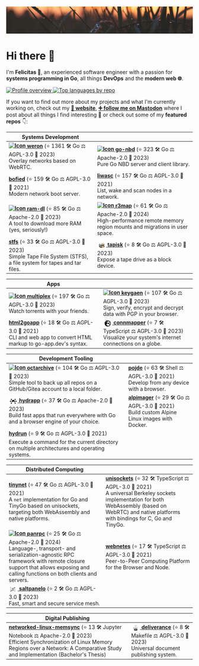 ![Header of wheat with an orange tint](./docs/header.jpg)

# Hi there 👋

I'm **Felicitas 🌊**, an experienced software engineer with a passion for **systems programming in Go**, all things **DevOps** and the **modern web 🌐**.

<p>
<a display="inline" target="_blank" href="http://github-profile-summary-cards.vercel.app/api/cards/profile-details?username=pojntfx&theme=github">
    <img alt="Profile overview" src="http://github-profile-summary-cards.vercel.app/api/cards/profile-details?username=pojntfx&theme=github" height="160">
</a>

<a display="inline" target="_blank" href="http://github-profile-summary-cards.vercel.app/api/cards/repos-per-language?username=pojntfx&theme=github">
    <img alt="Top languages by repo" src="http://github-profile-summary-cards.vercel.app/api/cards/repos-per-language?username=pojntfx&theme=github" height="160">
</a>
</p>

If you want to find out more about my projects and what I'm currently working on, check out my **[🔗 website](https://felicitas.pojtinger.com/)**, **[➕ follow me on Mastodon](https://mastodon.social/@pojntfx)** where I post about all things I find interesting 🌌 or check out some of my **featured repos** 👇:

| **Systems Development**                                                                                                                                                                                                                                                                                       |                                                                                                                                                                                                                                                                                                                                         |
| ------------------------------------------------------------------------------------------------------------------------------------------------------------------------------------------------------------------------------------------------------------------------------------------------------------- | --------------------------------------------------------------------------------------------------------------------------------------------------------------------------------------------------------------------------------------------------------------------------------------------------------------------------------------- |
| <a display="inline" target="_blank" href="https://github.com/pojntfx/weron"><b><img alt="Icon" src="https://raw.githubusercontent.com/pojntfx/weron/main/docs/icon-light.png" height="24" align="top"> weron</b></a> (⭐ 1361 🛠️ Go ⚖️ AGPL-3.0 📅 2023) <br>Overlay networks based on WebRTC.                | <a display="inline" target="_blank" href="https://github.com/pojntfx/go-nbd"><b><img alt="Icon" src="https://raw.githubusercontent.com/pojntfx/go-nbd/main/docs/icon-light.png" height="24" align="top"> go-nbd</b></a> (⭐ 323 🛠️ Go ⚖️ Apache-2.0 📅 2023) <br>Pure Go NBD server and client library.                                 |
| <a display="inline" target="_blank" href="https://github.com/pojntfx/bofied"><b>bofied</b></a> (⭐ 159 🛠️ Go ⚖️ AGPL-3.0 📅 2021) <br>Modern network boot server.                                                                                                                                             | <a display="inline" target="_blank" href="https://github.com/pojntfx/liwasc"><b>liwasc</b></a> (⭐ 157 🛠️ Go ⚖️ AGPL-3.0 📅 2021) <br>List, wake and scan nodes in a network.                                                                                                                                                           |
| <a display="inline" target="_blank" href="https://github.com/pojntfx/ram-dl"><b><img alt="Icon" src="https://raw.githubusercontent.com/pojntfx/ram-dl/main/docs/icon-light.png" height="24" align="top"> ram-dl</b></a> (⭐ 85 🛠️ Go ⚖️ Apache-2.0 📅 2023) <br>A tool to download more RAM (yes, seriously!) | <a display="inline" target="_blank" href="https://github.com/pojntfx/r3map"><b><img alt="Icon" src="https://raw.githubusercontent.com/pojntfx/r3map/main/docs/icon-light.png" height="24" align="top"> r3map</b></a> (⭐ 61 🛠️ Go ⚖️ Apache-2.0 📅 2024) <br>High-performance remote memory region mounts and migrations in user space. |
| <a display="inline" target="_blank" href="https://github.com/pojntfx/stfs"><b>stfs</b></a> (⭐ 33 🛠️ Go ⚖️ AGPL-3.0 📅 2023) <br>Simple Tape File System (STFS), a file system for tapes and tar files.                                                                                                       | <a display="inline" target="_blank" href="https://github.com/pojntfx/tapisk"><b><img alt="Icon" src="https://raw.githubusercontent.com/pojntfx/tapisk/main/docs/icon-light.png" height="24" align="top"> tapisk</b></a> (⭐ 8 🛠️ Go ⚖️ AGPL-3.0 📅 2023) <br>Expose a tape drive as a block device.                                     |

| **Apps**                                                                                                                                                                                                                                                                                                  |                                                                                                                                                                                                                                                                                                                                               |
| --------------------------------------------------------------------------------------------------------------------------------------------------------------------------------------------------------------------------------------------------------------------------------------------------------- | --------------------------------------------------------------------------------------------------------------------------------------------------------------------------------------------------------------------------------------------------------------------------------------------------------------------------------------------- |
| <a display="inline" target="_blank" href="https://github.com/pojntfx/multiplex"><b><img alt="Icon" src="https://raw.githubusercontent.com/pojntfx/multiplex/main/docs/icon-light.png" height="24" align="top"> multiplex</b></a> (⭐ 197 🛠️ Go ⚖️ AGPL-3.0 📅 2023) <br>Watch torrents with your friends. | <a display="inline" target="_blank" href="https://github.com/pojntfx/keygaen"><b><img alt="Icon" src="https://raw.githubusercontent.com/pojntfx/keygaen/main/docs/icon-light.png" height="24" align="top"> keygaen</b></a> (⭐ 107 🛠️ Go ⚖️ AGPL-3.0 📅 2023) <br>Sign, verify, encrypt and decrypt data with PGP in your browser.            |
| <a display="inline" target="_blank" href="https://github.com/pojntfx/html2goapp"><b>html2goapp</b></a> (⭐ 18 🛠️ Go ⚖️ AGPL-3.0 📅 2021) <br>CLI and web app to convert HTML markup to go-app.dev&#39;s syntax.                                                                                           | <a display="inline" target="_blank" href="https://github.com/pojntfx/connmapper"><b><img alt="Icon" src="https://raw.githubusercontent.com/pojntfx/connmapper/main/docs/icon-light.png" height="24" align="top"> connmapper</b></a> (⭐ 7 🛠️ TypeScript ⚖️ AGPL-3.0 📅 2023) <br>Visualize your system&#39;s internet connections on a globe. |

| **Development Tooling**                                                                                                                                                                                                                                                                                                                                  |                                                                                                                                                                                          |
| -------------------------------------------------------------------------------------------------------------------------------------------------------------------------------------------------------------------------------------------------------------------------------------------------------------------------------------------------------- | ---------------------------------------------------------------------------------------------------------------------------------------------------------------------------------------- |
| <a display="inline" target="_blank" href="https://github.com/pojntfx/octarchive"><b><img alt="Icon" src="https://raw.githubusercontent.com/pojntfx/octarchive/main/docs/icon-light.png" height="24" align="top"> octarchive</b></a> (⭐ 104 🛠️ Go ⚖️ AGPL-3.0 📅 2023) <br>Simple tool to back up all repos on a GitHub/Gitea account to a local folder. | <a display="inline" target="_blank" href="https://github.com/pojntfx/pojde"><b>pojde</b></a> (⭐ 63 🛠️ Shell ⚖️ AGPL-3.0 📅 2021) <br>Develop from any device with a browser.            |
| <a display="inline" target="_blank" href="https://github.com/pojntfx/hydrapp"><b><img alt="Icon" src="https://raw.githubusercontent.com/pojntfx/hydrapp/main/docs/icon-light.png" height="24" align="top"> hydrapp</b></a> (⭐ 37 🛠️ Go ⚖️ Apache-2.0 📅 2023) <br>Build fast apps that run everywhere with Go and a browser engine of your choice.      | <a display="inline" target="_blank" href="https://github.com/pojntfx/alpimager"><b>alpimager</b></a> (⭐ 29 🛠️ Go ⚖️ AGPL-3.0 📅 2021) <br>Build custom Alpine Linux images with Docker. |
| <a display="inline" target="_blank" href="https://github.com/pojntfx/hydrun"><b>hydrun</b></a> (⭐ 9 🛠️ Go ⚖️ AGPL-3.0 📅 2021) <br>Execute a command for the current directory on multiple architectures and operating systems.                                                                                                                         |

| **Distributed Computing**                                                                                                                                                                                                                                                                                                                                                                                                          |                                                                                                                                                                                                                                                                                                  |
| ---------------------------------------------------------------------------------------------------------------------------------------------------------------------------------------------------------------------------------------------------------------------------------------------------------------------------------------------------------------------------------------------------------------------------------- | ------------------------------------------------------------------------------------------------------------------------------------------------------------------------------------------------------------------------------------------------------------------------------------------------ |
| <a display="inline" target="_blank" href="https://github.com/pojntfx/tinynet"><b>tinynet</b></a> (⭐ 47 🛠️ Go ⚖️ AGPL-3.0 📅 2021) <br>A `net` implementation for Go and TinyGo based on unisockets, targeting both WebAssembly and native platforms.                                                                                                                                                                              | <a display="inline" target="_blank" href="https://github.com/pojntfx/unisockets"><b>unisockets</b></a> (⭐ 32 🛠️ TypeScript ⚖️ AGPL-3.0 📅 2021) <br>A universal Berkeley sockets implementation for both WebAssembly (based on WebRTC) and native platforms with bindings for C, Go and TinyGo. |
| <a display="inline" target="_blank" href="https://github.com/pojntfx/panrpc"><b><img alt="Icon" src="https://raw.githubusercontent.com/pojntfx/panrpc/main/docs/icon-light.png" height="24" align="top"> panrpc</b></a> (⭐ 25 🛠️ Go ⚖️ Apache-2.0 📅 2024) <br>Language-, transport- and serialization-agnostic RPC framework with remote closure support that allows exposing and calling functions on both clients and servers. | <a display="inline" target="_blank" href="https://github.com/pojntfx/webnetes"><b>webnetes</b></a> (⭐ 17 🛠️ TypeScript ⚖️ AGPL-3.0 📅 2021) <br>Peer-to-Peer Computing Platform for the Browser and Node.                                                                                       |
| <a display="inline" target="_blank" href="https://github.com/pojntfx/saltpanelo"><b><img alt="Icon" src="https://raw.githubusercontent.com/pojntfx/saltpanelo/main/docs/icon-light.png" height="24" align="top"> saltpanelo</b></a> (⭐ 2 🛠️ Go ⚖️ AGPL-3.0 📅 2023) <br>Fast, smart and secure service mesh.                                                                                                                      |

| **Digital Publishing**                                                                                                                                                                                                                                                                                                  |                                                                                                                                                                                                                                                                                                                         |
| ----------------------------------------------------------------------------------------------------------------------------------------------------------------------------------------------------------------------------------------------------------------------------------------------------------------------- | ----------------------------------------------------------------------------------------------------------------------------------------------------------------------------------------------------------------------------------------------------------------------------------------------------------------------- |
| <a display="inline" target="_blank" href="https://github.com/pojntfx/networked-linux-memsync"><b>networked-linux-memsync</b></a> (⭐ 13 🛠️ Jupyter Notebook ⚖️ Apache-2.0 📅 2023) <br>Efficient Synchronization of Linux Memory Regions over a Network: A Comparative Study and Implementation (Bachelor&#39;s Thesis) | <a display="inline" target="_blank" href="https://github.com/pojntfx/deliverance"><b><img alt="Icon" src="https://raw.githubusercontent.com/pojntfx/deliverance/main/docs/icon-light.png" height="24" align="top"> deliverance</b></a> (⭐ 8 🛠️ Makefile ⚖️ AGPL-3.0 📅 2023) <br>Universal document publishing system. |

